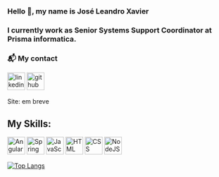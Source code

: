 ### Hello 👋, my name is José Leandro Xavier

### I currently work as Senior Systems Support Coordinator at Prisma informatica.

### 📬 My contact
[<img src='https://cdn.jsdelivr.net/gh/devicons/devicon/icons/linkedin/linkedin-original.svg' alt='linkedin' height='40'>](https://www.linkedin.com/in/zeleandroxavier/) 
[<img src='https://cdn.jsdelivr.net/gh/devicons/devicon/icons/github/github-original.svg' alt='github' height='40'>](https://www.linkedin.com/in/zeleandroxavier/)




Site: em breve<br>

## My Skills:

<img  src="https://cdn.jsdelivr.net/gh/devicons/devicon/icons/angularjs/angularjs-original.svg" alt="Angular" title="Angular" width="40" height="40" style="max-width:100%;"></img>
<img  src="https://cdn.jsdelivr.net/gh/devicons/devicon/icons/spring/spring-original.svg" alt="Spring" title="Spring" width="40" height="40" style="max-width:100%;"></img>
<img  src="https://cdn.jsdelivr.net/gh/devicons/devicon/icons/javascript/javascript-original.svg" alt="JavaScript" title="JavaScript" width="40" height="40" style="max-width:100%;"></img>
<img  src="https://cdn.jsdelivr.net/gh/devicons/devicon/icons/html5/html5-original.svg" alt="HTML" title="HTML" width="40" height="40" style="max-width:100%;"></img>
<img  src="https://cdn.jsdelivr.net/gh/devicons/devicon/icons/css3/css3-original.svg" alt="CSS" title="CSS" width="40" height="40" style="max-width:100%;"></img>
<img  src="https://cdn.jsdelivr.net/gh/devicons/devicon/icons/nodejs/nodejs-original.svg" alt="NodeJS" title="NodeJS" width="40" height="40" style="max-width:100%;"></img>


[![Top Langs](https://github-readme-stats.vercel.app/api/top-langs/?username=zeleandroxavier&layout=compact)](https://github.com/zeleandroxavier/github-readme-stats)





<!--
**zeleandroxavier/zeleandroxavier** is a ✨ _special_ ✨ repository because its `README.md` (this file) appears on your GitHub profile.

Here are some ideas to get you started:

- 🔭 I’m currently working on ...
- 🌱 I’m currently learning ...
- 👯 I’m looking to collaborate on ...
- 🤔 I’m looking for help with ...
- 💬 Ask me about ...
- 📫 How to reach me: ...
- 😄 Pronouns: ...
- ⚡ Fun fact: ...
-->
